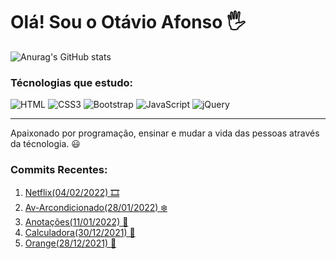 <h1> Olá! Sou o Otávio Afonso 🖐️</h1>

![Anurag's GitHub stats](https://github-readme-stats.vercel.app/api?username=Otavio19&show_icons=true&theme=radical)

<h3>Técnologias que estudo:</h3>
<div style="display:inline-block">
<img alt="HTML" src="https://img.shields.io/badge/HTML5-E34F26?style=for-the-badge&logo=html5&logoColor=white">
<img alt="CSS3" src="https://img.shields.io/badge/CSS3-1572B6?style=for-the-badge&logo=css3&logoColor=white">
<img alt="Bootstrap" src="https://img.shields.io/badge/Bootstrap-563D7C?style=for-the-badge&logo=bootstrap&logoColor=white">
<img alt="JavaScript" src="https://img.shields.io/badge/JavaScript-F7DF1E?style=for-the-badge&logo=javascript&logoColor=black">
<img alt="jQuery" src="https://img.shields.io/badge/jQuery-0769AD?style=for-the-badge&logo=jquery&logoColor=white">
</div>
<hr>
<p>Apaixonado por programação, ensinar e mudar a vida das pessoas através da técnologia. 😃</p>


<h3>Commits Recentes:</h3>
<ol>
<li><a href="https://github.com/Otavio19/NetflixEstilo">Netflix(04/02/2022) 🎞️</a></li>
<li><a href="https://github.com/Otavio19/AvArcondicionado2/blob/main/README.md">Av-Arcondicionado(28/01/2022) ❄️</a></li>
<li><a href="https://github.com/Otavio19/Anotacoes">Anotações(11/01/2022) 📝</a></li>
<li><a href="https://github.com/Otavio19/Calculadora">Calculadora(30/12/2021) 🧮</a></li>
<li><a href="https://github.com/Otavio19/Orange">Orange(28/12/2021) 🍊</a></li>
</ol>
